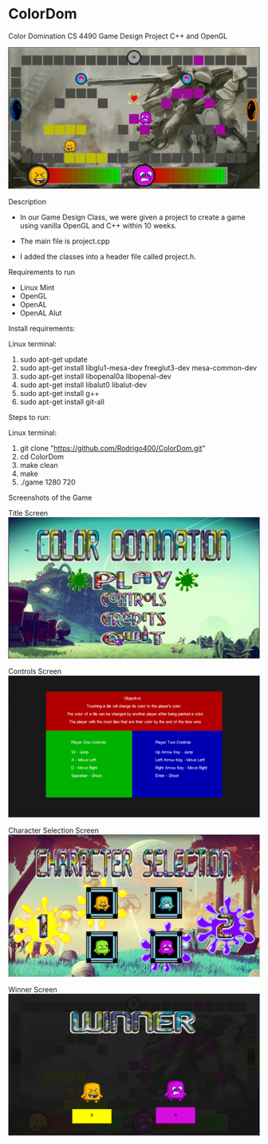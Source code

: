 # ColorDom

Color Domination
CS 4490 Game Design Project
C++ and OpenGL


![alt text](https://raw.githubusercontent.com/Rodrigo400/ColorDom/master/ColorDomPhotos/ColorDomGame.png)


Description

- In our Game Design Class, we were given a project to create a game using vanilla OpenGL and C++ within 10 weeks.

- The main file is project.cpp
- I added the classes into a header file called project.h.

Requirements to run

- Linux Mint
- OpenGL
- OpenAL
- OpenAL Alut


Install requirements:

Linux terminal:
1. sudo apt-get update
2. sudo apt-get install libglu1-mesa-dev freeglut3-dev mesa-common-dev
3. sudo apt-get install libopenal0a libopenal-dev
4. sudo apt-get install libalut0 libalut-dev
5. sudo apt-get install g++
6. sudo apt-get install git-all


Steps to run:

Linux terminal:

1. git clone "https://github.com/Rodrigo400/ColorDom.git"
2. cd ColorDom
3. make clean
4. make
5. ./game 1280 720


Screenshots of the Game

Title Screen
![alt text](https://raw.githubusercontent.com/Rodrigo400/ColorDom/master/ColorDomPhotos/ColorDomHome.png)

Controls Screen
![alt text](https://raw.githubusercontent.com/Rodrigo400/ColorDom/master/ColorDomPhotos/ColorDomControls.png)

Character Selection Screen 
![alt text](https://raw.githubusercontent.com/Rodrigo400/ColorDom/master/ColorDomPhotos/ColorDomCharSel.png)

Winner Screen
![alt text](https://raw.githubusercontent.com/Rodrigo400/ColorDom/master/ColorDomPhotos/ColorDomWinner.png)

